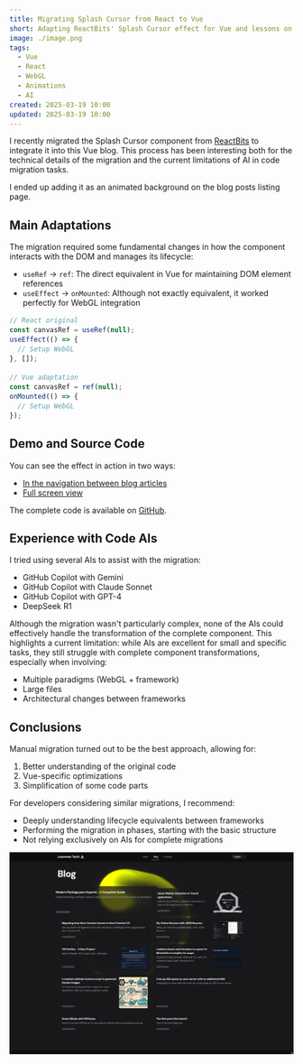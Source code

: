 ```yaml
---
title: Migrating Splash Cursor from React to Vue
short: Adapting ReactBits' Splash Cursor effect for Vue and lessons on AI code migration
image: ./image.png
tags:
  - Vue
  - React
  - WebGL
  - Animations
  - AI
created: 2025-03-19 10:00
updated: 2025-03-19 10:00
---
```


I recently migrated the Splash Cursor component from [ReactBits](https://www.reactbits.dev/animations/splash-cursor) to integrate it into this Vue blog. This process has been interesting both for the technical details of the migration and the current limitations of AI in code migration tasks.

I ended up adding it as an animated background on the blog posts listing page.

## Main Adaptations

The migration required some fundamental changes in how the component interacts with the DOM and manages its lifecycle:

- `useRef` → `ref`: The direct equivalent in Vue for maintaining DOM element references
- `useEffect` → `onMounted`: Although not exactly equivalent, it worked perfectly for WebGL integration

```javascript
// React original
const canvasRef = useRef(null);
useEffect(() => {
  // Setup WebGL
}, []);

// Vue adaptation
const canvasRef = ref(null);
onMounted(() => {
  // Setup WebGL
});
```

## Demo and Source Code

You can see the effect in action in two ways:
- [In the navigation between blog articles](/blog)
- [Full screen view](/tools/cursor)

The complete code is available on [GitHub](https://github.com/JuanmanDev/JuanmanTechBlog/blob/main/components/decoration/cursor.vue).

## Experience with Code AIs

I tried using several AIs to assist with the migration:
- GitHub Copilot with Gemini
- GitHub Copilot with Claude Sonnet
- GitHub Copilot with GPT-4
- DeepSeek R1

Although the migration wasn't particularly complex, none of the AIs could effectively handle the transformation of the complete component. This highlights a current limitation: while AIs are excellent for small and specific tasks, they still struggle with complete component transformations, especially when involving:
- Multiple paradigms (WebGL + framework)
- Large files
- Architectural changes between frameworks

## Conclusions

Manual migration turned out to be the best approach, allowing for:
1. Better understanding of the original code
2. Vue-specific optimizations
3. Simplification of some code parts

For developers considering similar migrations, I recommend:
- Deeply understanding lifecycle equivalents between frameworks
- Performing the migration in phases, starting with the basic structure
- Not relying exclusively on AIs for complete migrations

![Final result image in the blog](image.png)